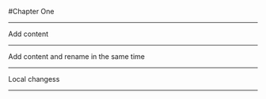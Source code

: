 #Chapter One

---
Add content

---

Add content and rename in the same time

---

Local changess

---